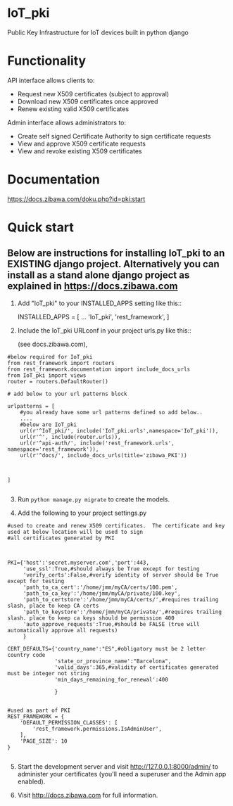 # IoT_pki
Public Key Infrastructure for IoT devices built in python django

# Functionality
API interface allows clients to:

* Request new X509 certificates (subject to approval)
* Download new X509 certificates once approved
* Renew existing valid X509 certificates

Admin interface allows administrators to:

* Create self signed Certificate Authority to sign certificate requests
* View and approve X509 certificate requests
* View and revoke existing X509 certificates

# Documentation

https://docs.zibawa.com/doku.php?id=pki:start



# Quick start

Below are instructions for installing IoT_pki to an EXISTING django project.
Alternatively you can install as a stand alone django project as explained in https://docs.zibawa.com
-----------

1. Add "IoT_pki" to your INSTALLED_APPS setting like this::

    INSTALLED_APPS = [
        ...
        'IoT_pki',
        'rest_framework',
    ]

2. Include the IoT_pki URLconf in your project urls.py like this::

    (see docs.zibawa.com),
    
```
#below required for IoT_pki
from rest_framework import routers
from rest_framework.documentation import include_docs_urls
from IoT_pki import views
router = routers.DefaultRouter()

# add below to your url patterns block
    
urlpatterns = [
    #you already have some url patterns defined so add below..
	....   
    #below are IoT_pki
    url(r'^IoT_pki/', include('IoT_pki.urls',namespace='IoT_pki')),
    url(r'^', include(router.urls)),
    url(r'^api-auth/', include('rest_framework.urls', namespace='rest_framework')),
    url(r'^docs/', include_docs_urls(title='zibawa_PKI'))
    
    
    
]


```

    

3. Run `python manage.py migrate` to create the models.


4. Add the following to your project settings.py

```
#used to create and renew X509 certificates.  The certificate and key used at below location will be used to sign
#all certificates generated by PKI



PKI={'host':'secret.myserver.com','port':443,
     'use_ssl':True,#should always be True except for testing
     'verify_certs':False,#verify identity of server should be True except for testing
     'path_to_ca_cert':'/home/jmm/myCA/certs/100.pem',
     'path_to_ca_key':'/home/jmm/myCA/private/100.key',
     'path_to_certstore':'/home/jmm/myCA/certs/',#requires trailing slash, place to keep CA certs
     'path_to_keystore':'/home/jmm/myCA/private/',#requires trailing slash. place to keep ca keys should be permission 400
     'auto_approve_requests':True,#should be FALSE (true will automatically approve all requests)
     }

CERT_DEFAULTS={'country_name':"ES",#obligatory must be 2 letter country code 
               'state_or_province_name':"Barcelona",
               'valid_days':365,#validity of certificates generated must be integer not string
               'min_days_remaining_for_renewal':400
               
               }


#used as part of PKI
REST_FRAMEWORK = {
    'DEFAULT_PERMISSION_CLASSES': [
        'rest_framework.permissions.IsAdminUser',
    ],
    'PAGE_SIZE': 10
}


```




5. Start the development server and visit http://127.0.0.1:8000/admin/
   to administer your certificates (you'll need a superuser and the Admin app enabled).

6. Visit http://docs.zibawa.com for full information.